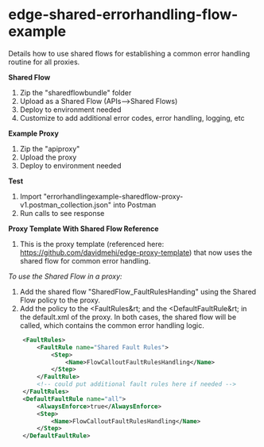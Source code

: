 # edge-shared-errorhandling-flow-example
Details how to use shared flows for establishing a common error handling routine for all proxies.

**Shared Flow**
1. Zip the "sharedflowbundle" folder
2. Upload as a Shared Flow (APIs-->Shared Flows)
3. Deploy to environment needed
4. Customize to add additional error codes, error handling, logging, etc

**Example Proxy**
1. Zip the "apiproxy"
2. Upload the proxy
3. Deploy to environment needed

**Test**
1. Import "errorhandlingexample-sharedflow-proxy-v1.postman_collection.json" into Postman
2. Run calls to see response

**Proxy Template With Shared Flow Reference**
1. This is the proxy template (referenced here: <https://github.com/davidmehi/edge-proxy-template>) that now uses the shared flow for common error handling.

*To use the Shared Flow in a proxy:*
1. Add the shared flow "SharedFlow_FaultRulesHanding" using the Shared Flow policy to the proxy.
2. Add the policy to the &lt;FaultRules&rt; and the &lt;DefaultFaultRule&rt; in the default.xml of the proxy.  In both cases, the shared flow will be called, which contains the common error handling logic.

```xml
    <FaultRules>
        <FaultRule name="Shared Fault Rules">
            <Step>
                <Name>FlowCalloutFaultRulesHandling</Name>
            </Step>
        </FaultRule>
        <!-- could put additional fault rules here if needed -->
    </FaultRules>
    <DefaultFaultRule name="all">
        <AlwaysEnforce>true</AlwaysEnforce>
        <Step>
            <Name>FlowCalloutFaultRulesHandling</Name>
        </Step>
    </DefaultFaultRule>
```



